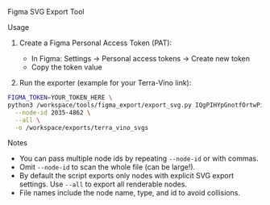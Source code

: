 Figma SVG Export Tool

Usage

1. Create a Figma Personal Access Token (PAT):
   - In Figma: Settings → Personal access tokens → Create new token
   - Copy the token value

2. Run the exporter (example for your Terra-Vino link):

```bash
FIGMA_TOKEN=YOUR_TOKEN_HERE \
python3 /workspace/tools/figma_export/export_svg.py IQgPIHYpGnotfOrtwPijJU \
  --node-id 2035-4862 \
  --all \
  -o /workspace/exports/terra_vino_svgs
```

Notes

- You can pass multiple node ids by repeating `--node-id` or with commas.
- Omit `--node-id` to scan the whole file (can be large!).
- By default the script exports only nodes with explicit SVG export settings. Use `--all` to export all renderable nodes.
- File names include the node name, type, and id to avoid collisions.

